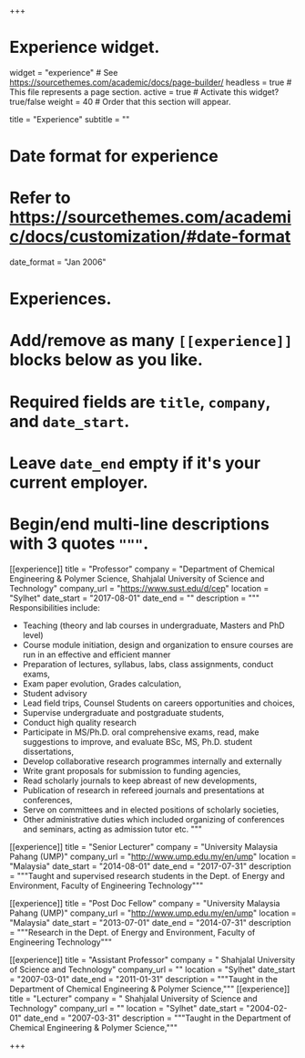 +++
# Experience widget.
widget = "experience"  # See https://sourcethemes.com/academic/docs/page-builder/
headless = true  # This file represents a page section.
active = true  # Activate this widget? true/false
weight = 40  # Order that this section will appear.

title = "Experience"
subtitle = ""

# Date format for experience
#   Refer to https://sourcethemes.com/academic/docs/customization/#date-format
date_format = "Jan 2006"

# Experiences.
#   Add/remove as many `[[experience]]` blocks below as you like.
#   Required fields are `title`, `company`, and `date_start`.
#   Leave `date_end` empty if it's your current employer.
#   Begin/end multi-line descriptions with 3 quotes `"""`.
[[experience]]
  title = "Professor"
  company = "Department of Chemical Engineering & Polymer Science, Shahjalal University of Science and Technology"
  company_url = "https://www.sust.edu/d/cep"
  location = "Sylhet"
  date_start = "2017-08-01"
  date_end = ""
  description = """
  Responsibilities include:
  
  * Teaching (theory and lab courses in undergraduate, Masters and PhD level)
  * Course module initiation, design and organization to ensure courses are run in an effective and efficient manner
  * Preparation of lectures, syllabus, labs, class assignments, conduct exams,
  * ­Exam paper evolution, Grades calculation,
  * ­Student advisory 
  * ­Lead field trips, Counsel Students on careers opportunities and choices,
  * ­Supervise undergraduate and postgraduate students,
  * Conduct high quality research
  * Participate in MS/Ph.D. oral comprehensive exams, read, make suggestions to improve, and evaluate BSc, MS, Ph.D. student dissertations,
  * Develop collaborative research programmes internally and externally
  * ­Write grant proposals for submission to funding agencies,
  * ­Read scholarly journals to keep abreast of new developments,
  * Publication of research in refereed journals and presentations at conferences,
  * ­Serve on committees and in elected positions of scholarly societies,
  * Other administrative duties which included organizing of conferences and seminars, acting as admission tutor etc.
  """

[[experience]]
  title = "Senior Lecturer"
  company = "University Malaysia Pahang (UMP)"
  company_url = "http://www.ump.edu.my/en/ump"
  location = "Malaysia"
  date_start = "2014-08-01"
  date_end = "2017-07-31"
  description = """Taught and supervised research students in the Dept. of Energy and Environment, Faculty of Engineering Technology"""

  [[experience]]
  title = "Post Doc Fellow"
  company = "University Malaysia Pahang (UMP)"
  company_url = "http://www.ump.edu.my/en/ump"
  location = "Malaysia"
  date_start = "2013-07-01"
  date_end = "2014-07-31"
  description = """Research in the Dept. of Energy and Environment, Faculty of Engineering Technology"""

  [[experience]]
  title = "Assistant Professor"
  company = " Shahjalal University of Science and Technology"
  company_url = ""
  location = "Sylhet"
  date_start = "2007-03-01"
  date_end = "2011-01-31"
  description = """Taught in the Department of Chemical Engineering & Polymer Science,"""
  [[experience]]
  title = "Lecturer"
  company = " Shahjalal University of Science and Technology"
  company_url = ""
  location = "Sylhet"
  date_start = "2004-02-01"
  date_end = "2007-03-31"
  description = """Taught in the Department of Chemical Engineering & Polymer Science,"""

+++
